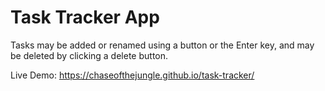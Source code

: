 # Task Tracker App

Tasks may be added or renamed using a button or the Enter key, and may be deleted by clicking a delete button.

Live Demo: https://chaseofthejungle.github.io/task-tracker/
